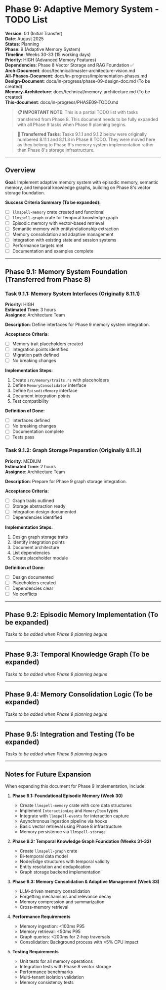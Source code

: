 # Phase 9: Adaptive Memory System - TODO List

**Version**: 0.1 (Initial Transfer)  
**Date**: August 2025  
**Status**: Planning  
**Phase**: 9 (Adaptive Memory System)  
**Timeline**: Weeks 30-33 (15 working days)  
**Priority**: HIGH (Advanced Memory Features)  
**Dependencies**: Phase 8 Vector Storage and RAG Foundation ✅  
**Arch-Document**: docs/technical/master-architecture-vision.md  
**All-Phases-Document**: docs/in-progress/implementation-phases.md  
**Design-Document**: docs/in-progress/phase-09-design-doc.md (To be created)  
**Memory-Architecture**: docs/technical/memory-architecture.md (To be created)  
**This-document**: docs/in-progress/PHASE09-TODO.md

> **📋 IMPORTANT NOTE**: This is a partial TODO list with tasks transferred from Phase 8. This document needs to be fully expanded with all Phase 9 tasks when Phase 9 planning begins.

> **🔄 Transferred Tasks**: Tasks 9.1.1 and 9.1.2 below were originally numbered 8.11.1 and 8.11.3 in Phase 8 TODO. They were moved here as they belong to Phase 9's memory system implementation rather than Phase 8's storage infrastructure.

---

## Overview

**Goal**: Implement adaptive memory system with episodic memory, semantic memory, and temporal knowledge graphs, building on Phase 8's vector storage foundation.

**Success Criteria Summary (To be expanded):**
- [ ] `llmspell-memory` crate created and functional
- [ ] `llmspell-graph` crate for temporal knowledge graph
- [ ] Episodic memory with vector-based retrieval
- [ ] Semantic memory with entity/relationship extraction
- [ ] Memory consolidation and adaptive management
- [ ] Integration with existing state and session systems
- [ ] Performance targets met
- [ ] Documentation and examples complete

---

## Phase 9.1: Memory System Foundation (Transferred from Phase 8)

### Task 9.1.1: Memory System Interfaces (Originally 8.11.1)
**Priority**: HIGH  
**Estimated Time**: 3 hours  
**Assignee**: Architecture Team

**Description**: Define interfaces for Phase 9 memory system integration.

**Acceptance Criteria:**
- [ ] Memory trait placeholders created
- [ ] Integration points identified
- [ ] Migration path defined
- [ ] No breaking changes

**Implementation Steps:**
1. Create `src/memory/traits.rs` with placeholders
2. Define `MemoryConsolidator` interface
3. Define `EpisodicMemory` interface
4. Document integration points
5. Test compatibility

**Definition of Done:**
- [ ] Interfaces defined
- [ ] No breaking changes
- [ ] Documentation complete
- [ ] Tests pass

### Task 9.1.2: Graph Storage Preparation (Originally 8.11.3)
**Priority**: MEDIUM  
**Estimated Time**: 2 hours  
**Assignee**: Architecture Team

**Description**: Prepare for Phase 9 graph storage integration.

**Acceptance Criteria:**
- [ ] Graph traits outlined
- [ ] Storage abstraction ready
- [ ] Integration design documented
- [ ] Dependencies identified

**Implementation Steps:**
1. Design graph storage traits
2. Identify integration points
3. Document architecture
4. List dependencies
5. Create placeholder module

**Definition of Done:**
- [ ] Design documented
- [ ] Placeholders created
- [ ] Dependencies clear
- [ ] No conflicts

---

## Phase 9.2: Episodic Memory Implementation (To be expanded)

*Tasks to be added when Phase 9 planning begins*

---

## Phase 9.3: Temporal Knowledge Graph (To be expanded)

*Tasks to be added when Phase 9 planning begins*

---

## Phase 9.4: Memory Consolidation Logic (To be expanded)

*Tasks to be added when Phase 9 planning begins*

---

## Phase 9.5: Integration and Testing (To be expanded)

*Tasks to be added when Phase 9 planning begins*

---

## Notes for Future Expansion

When expanding this document for Phase 9 implementation, include:

1. **Phase 9.1: Foundational Episodic Memory (Week 30)**
   - Create `llmspell-memory` crate with core data structures
   - Implement `InteractionLog` and `MemoryItem` types
   - Integrate with `llmspell-events` for interaction capture
   - Asynchronous ingestion pipeline via hooks
   - Basic vector retrieval using Phase 8 infrastructure
   - Memory persistence via `llmspell-storage`

2. **Phase 9.2: Temporal Knowledge Graph Foundation (Weeks 31-32)**
   - Create `llmspell-graph` crate
   - Bi-temporal data model
   - Node/Edge structures with temporal validity
   - Entity resolution and deduplication
   - Graph storage backend implementation

3. **Phase 9.3: Memory Consolidation & Adaptive Management (Week 33)**
   - LLM-driven memory consolidation
   - Forgetting mechanisms and relevance decay
   - Memory compression and summarization
   - Cross-memory retrieval

4. **Performance Requirements**
   - Memory ingestion: <100ms P95
   - Memory retrieval: <50ms P95
   - Graph queries: <200ms for 2-hop traversals
   - Consolidation: Background process with <5% CPU impact

5. **Testing Requirements**
   - Unit tests for all memory operations
   - Integration tests with Phase 8 vector storage
   - Performance benchmarks
   - Multi-tenant isolation validation
   - Memory consistency tests